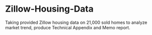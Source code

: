 # Zillow-Housing-Data
Taking provided Zillow housing data on 21,000 sold homes to analyze market trend, produce Technical Appendix and Memo report.
